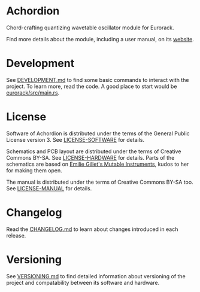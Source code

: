# Achordion

Chord-crafting quantizing wavetable oscillator module for Eurorack.

Find more details about the module, including a user manual, on its
[website](https://zlosynth.com/achordion).

# Development

See [DEVELOPMENT.md](DEVELOPMENT.md) to find some basic commands to interact
with the project. To learn more, read the code. A good place to start would be
[eurorack/src/main.rs](eurorack/src/main.rs).

# License

Software of Achordion is distributed under the terms of the General Public
License version 3. See [LICENSE-SOFTWARE](LICENSE-SOFTWARE) for details.

Schematics and PCB layout are distributed under the terms of Creative Commons
BY-SA. See [LICENSE-HARDWARE](LICENSE-HARDWARE) for details. Parts of the
schematics are based on [Emilie Gillet's Mutable
Instruments](https://github.com/pichenettes/eurorack), kudos to her for making
them open.

The manual is distributed under the terms of Creative Commons BY-SA too. See
[LICENSE-MANUAL](LICENSE-MANUAL) for details.

# Changelog

Read the [CHANGELOG.md](CHANGELOG.md) to learn about changes introduced in each
release.

# Versioning

See [VERSIONING.md](VERSIONING.md) to find detailed information about versioning
of the project and compatability between its software and hardware.
